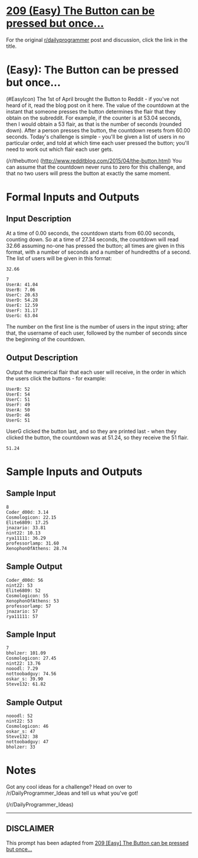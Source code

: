 # [209 (Easy) The Button can be pressed but once...](https://www.reddit.com/r/dailyprogrammer/comments/31ls3h/20150406_challenge_209_easy_the_button_can_be/)

For the original [r/dailyprogrammer](https://www.reddit.com/r/dailyprogrammer/) post and discussion, click the link in the title.

#  (Easy): The Button can be pressed but once...
(#EasyIcon)
The 1st of April brought the Button to Reddit - if you've not heard of it, read the blog post on it here. The value of the countdown at the instant that someone presses the button determines the flair that they obtain on the subreddit. For example, if the counter is at 53.04 seconds, then I would obtain a 53 flair, as that is the number of seconds (rounded down). After a person presses the button, the countdown resets from 60.00 seconds. Today's challenge is simple - you'll be given a list of users in no particular order, and told at which time each user pressed the button; you'll need to work out which flair each user gets.

(/r/thebutton)
(http://www.redditblog.com/2015/04/the-button.html)
You can assume that the countdown never runs to zero for this challenge, and that no two users will press the button at exactly the same moment.

# Formal Inputs and Outputs
## Input Description
At a time of 0.00 seconds, the countdown starts from 60.00 seconds, counting down. So at a time of 27.34 seconds, the countdown will read 32.66 assuming no-one has pressed the button; all times are given in this format, with a number of seconds and a number of hundredths of a second. The list of users will be given in this format:


```
32.66
```

```
7
UserA: 41.04
UserB: 7.06
UserC: 20.63
UserD: 54.28
UserE: 12.59
UserF: 31.17
UserG: 63.04
```
The number on the first line is the number of users in the input string; after that, the username of each user, followed by the number of seconds since the beginning of the countdown.

## Output Description
Output the numerical flair that each user will receive, in the order in which the users click the buttons - for example:


```
UserB: 52
UserE: 54
UserC: 51
UserF: 49
UserA: 50
UserD: 46
UserG: 51
```
UserG clicked the button last, and so they are printed last - when they clicked the button, the countdown was at 51.24, so they receive the 51 flair.


```
51.24
```
# Sample Inputs and Outputs
## Sample Input

```
8
Coder_d00d: 3.14
Cosmologicon: 22.15
Elite6809: 17.25
jnazario: 33.81
nint22: 10.13
rya11111: 36.29
professorlamp: 31.60
XenophonOfAthens: 28.74
```
## Sample Output

```
Coder_d00d: 56
nint22: 53
Elite6809: 52
Cosmologicon: 55
XenophonOfAthens: 53
professorlamp: 57
jnazario: 57
rya11111: 57
```
## Sample Input

```
7
bholzer: 101.09
Cosmologicon: 27.45
nint22: 13.76
nooodl: 7.29
nottoobadguy: 74.56
oskar_s: 39.90
Steve132: 61.82
```
## Sample Output

```
nooodl: 52
nint22: 53
Cosmologicon: 46
oskar_s: 47
Steve132: 38
nottoobadguy: 47
bholzer: 33
```
# Notes
Got any cool ideas for a challenge? Head on over to /r/DailyProgrammer_Ideas and tell us what you've got!

(/r/DailyProgrammer_Ideas)

----
## **DISCLAIMER**
This prompt has been adapted from [209 [Easy] The Button can be pressed but once...](https://www.reddit.com/r/dailyprogrammer/comments/31ls3h/20150406_challenge_209_easy_the_button_can_be/
)
